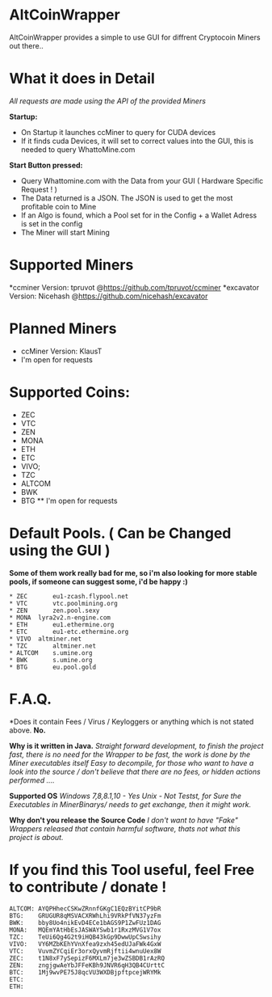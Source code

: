 # **AltCoinWrapper**

AltCoinWrapper provides a simple to use GUI for diffrent Cryptocoin Miners out there..

# **What it does in Detail**

*All requests are made using the API of the provided Miners*

**Startup:**
* On Startup it launches ccMiner to query for CUDA devices
* If it finds cuda Devices, it will set to correct values into the GUI, this is needed to query WhattoMine.com
	
**Start Button pressed:**
* Query Whattomine.com with the Data from your GUI ( Hardware Specific Request ! )
* The Data returned is a JSON. The JSON is used to get the most profitable coin to Mine
* If an Algo is found, which a Pool set for in the Config + a Wallet Adress is set in the config
* The Miner will start Mining

# **Supported Miners**
*ccminer Version: tpruvot @https://github.com/tpruvot/ccminer
*excavator Version: Nicehash @https://github.com/nicehash/excavator

# Planned Miners
* ccMiner Version: KlausT
* I'm open for requests

# Supported Coins:
* ZEC
* VTC
* ZEN
* MONA
* ETH
* ETC
* VIVO;
* TZC
* ALTCOM
* BWK
* BTG
** I'm open for requests
		
# Default Pools. ( Can be Changed using the GUI )
**Some of them work really bad for me, so i'm also looking for more stable pools, if someone can suggest some, i'd be happy :)**
	
	* ZEC 		eu1-zcash.flypool.net
	* VTC 		vtc.poolmining.org
	* ZEN 		zen.pool.sexy
	* MONA 	lyra2v2.n-engine.com
	* ETH 		eu1.ethermine.org
	* ETC 		eu1-etc.ethermine.org
	* VIVO 	altminer.net
	* TZC 		altminer.net
	* ALTCOM 	s.umine.org
	* BWK 		s.umine.org
	* BTG 		eu.pool.gold
	

# F.A.Q.	
*Does it contain Fees / Virus / Keyloggers or anything which is not stated above.
**No.**

**Why is it written in Java.**
*Straight forward development, to finish the project fast, there is no need for the Wrapper to be fast, the work is done by the Miner executables itself*
*Easy to decompile, for those who want to have a look into the source / don't believe that there are no fees, or hidden actions performed ....*

**Supported OS**
*Windows 7,8,8.1,10 - Yes*
*Unix - Not Testst, for Sure the Executables in MinerBinarys/ needs to get exchange, then it might work.*

**Why don't you release the Source Code**
*I don't want to have "Fake" Wrappers released that contain harmful software, thats not what this project is about.*


# If you find this Tool useful, feel Free to contribute / donate !

	ALTCOM: AYQPHhecCSKwZRnnfGKgC1EQzBYitCP9bR
	BTG: 	GRUGUR8qMSVACXRWhLhi9VRkPfVN37yzFm
	BWK:	bby8Uo4nikEvD4ECe1bAGS9P1ZwFUz1DAG
	MONA:	MQEmYAtHbEsJASWAYSwb1r1RxzMVG1V7ox
	TZC:	TeUi6Qg4G2t9iHQB43kGp9DwwUpCSwsihy
	VIVO:	VY6MZbKEhYVnXfea9zxh45edUJaFWk4GxW
	VTC:	VuvmZYCqiEr3orxQyvmRjftii4wnuUex8W
	ZEC:	t1N8xF7ySepizF6MXLm7je3wZSBDB1rAzRQ
	ZEN:	zngjgwAeYbJFFeKBh9JNVR6qH3QB4CUrttC
	BTC:	1Mj9wvPE75J8qcVU3WXDBjpftpcejWRYMk
	ETC:	
	ETH:	
